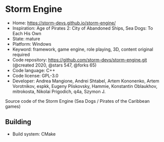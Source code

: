 # Storm Engine

- Home: https://storm-devs.github.io/storm-engine/
- Inspiration: Age of Pirates 2: City of Abandoned Ships, Sea Dogs: To Each His Own
- State: mature
- Platform: Windows
- Keyword: framework, game engine, role playing, 3D, content original required
- Code repository: https://github.com/storm-devs/storm-engine.git (@created 2020, @stars 547, @forks 65)
- Code language: C++
- Code license: GPL-3.0
- Developer: Andrea Mangione, Andrei Shtabel, Artem Kononenko, Artem Vorotnikov, espkk, Eugeny Pliskovsky, Hammie, Konstantin Oblaukhov, mitrokosta, Nikolai Prigodich, q4a, Szymon J.

Source code of the Storm Engine (Sea Dogs / Pirates of the Caribbean games)

## Building

- Build system: CMake
